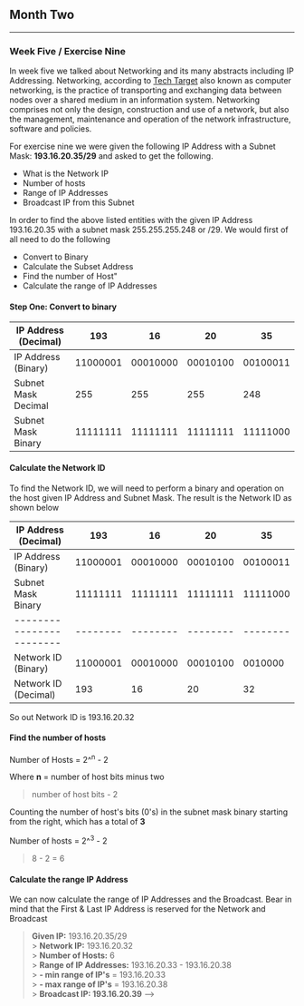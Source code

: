 ## Month Two

---

### Week Five / Exercise Nine

In week five we talked about Networking and its many abstracts including IP Addressing.
Networking, according to [Tech Target](https://www.techtarget.com/searchnetworking/definition/networking) also known as computer networking, is the practice of transporting and exchanging data between nodes over a shared medium in an information system. Networking comprises not only the design, construction and use of a network, but also the management, maintenance and operation of the network infrastructure, software and policies.

For exercise nine we were given the following IP Address with a Subnet Mask: **193.16.20.35/29** and asked to get the following.

- What is the Network IP
- Number of hosts
- Range of IP Addresses
- Broadcast IP from this Subnet

In order to find the above listed entities with the given IP Address 193.16.20.35 with a subnet mask 255.255.255.248 or /29. We would first of all need to do the following

- Convert to Binary
- Calculate the Subset Address
- Find the number of Host"
- Calculate the range of IP Addresses

#### Step One: Convert to binary

| IP Address (Decimal) | 193      | 16       | 20       | 35       |
| -------------------- | -------- | -------- | -------- | -------- |
| IP Address (Binary)  | 11000001 | 00010000 | 00010100 | 00100011 |
| Subnet Mask Decimal  | 255      | 255      | 255      | 248      |
| Subnet Mask Binary   | 11111111 | 11111111 | 11111111 | 11111000 |

#### Calculate the Network ID

To find the Network ID, we will need to perform a binary and operation on the host given IP Address and Subnet Mask. The result is the Network ID as shown below

| IP Address (Decimal)     | 193      | 16       | 20       | 35       |
| ------------------------ | -------- | -------- | -------- | -------- |
| IP Address (Binary)      | 11000001 | 00010000 | 00010100 | 00100011 |
| Subnet Mask Binary       | 11111111 | 11111111 | 11111111 | 11111000 |
| ------------------------ | -------- | -------- | -------- | -------- |
| Network ID (Binary)      | 11000001 | 00010000 | 00010100 | 0010000  |
| Network ID (Decimal)     | 193      | 16       | 20       | 32       |

So out Network ID is 193.16.20.32

#### Find the number of hosts

Number of Hosts = 2^<sup>n</sup> - 2

Where **n** = number of host bits minus two

> number of host bits - 2

Counting the number of host's bits (0's) in the subnet mask binary starting from the right, which has a total of **3**

Number of hosts = 2^<sup>3</sup> - 2

> 8 - 2 = 6

#### Calculate the range IP Address

We can now calculate the range of IP Addresses and the Broadcast. Bear in mind that the First & Last IP Address is reserved for the Network and Broadcast

> **Given IP:** 193.16.20.35/29 <br> > **Network IP:** 193.16.20.32 <br> > **Number of Hosts:** 6 <br> > **Range of IP Addresses:** 193.16.20.33 - 193.16.20.38 <br> > **- min range of IP's** = 193.16.20.33 <br> > **- max range of IP's** = 193.16.20.38 <br> > **Broadcast IP: 193.16.20.39** -->
